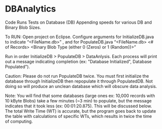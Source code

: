 # DBAnalytics
 
Code Runs Tests on Database (DB) Appending speeds for various DB and Binary Blob Sizes.

To RUN:
 Open project on Eclipse.
 Configure arguments for InitializeDB.java to indicate 
  “<FileName.db>”
 , and for PopulateDB.java 
  “<FileName.db> <# of Records> <Binary Blob Size in Bytes> <Binary Blob Type (either 0 (Zeros) or 1 (Random))>”

 Run in order InitializeDB > PopulateDB > DataAnlysis. Each process will print out a message indicating completion (ex: "Database Initialized", Database Populated").
 
Caution: Please do not run PopulateDB twice. You must first initialize the database through InitializeDB then repopulate it through PopulatedDB. Not doing so will  produce an unclean database which will obscure data analysis.

Note: You will find that some databases (large ones ex: 10,000 records with 10 kByte Blobs) take a few minutes (~3 min) to populate, but the message indicates that it took less (ex: 00:01:20.875). This will be discussed below. The total Write Time (WT) is accurate, but the program goes back to update the table with calculations of specific WTs, which results in twice the time of computing.
